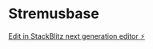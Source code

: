# Stremusbase

[Edit in StackBlitz next generation editor ⚡️](https://stackblitz.com/~/github.com/Xekend/Stremusbase)